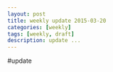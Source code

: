 ```yaml
---
layout: post
title: weekly update 2015-03-20
categories: [weekly]
tags: [weekly, draft]
description: update ...
---
```


#update